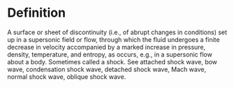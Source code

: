 # Definition

A surface or sheet of discontinuity (i.e., of abrupt changes in
conditions) set up in a supersonic field or flow, through which the
fluid undergoes a finite decrease in velocity accompanied by a marked
increase in pressure, density, temperature, and entropy, as occurs,
e.g., in a supersonic flow about a body. Sometimes called a shock. See
attached shock wave, bow wave, condensation shock wave, detached shock
wave, Mach wave, normal shock wave, oblique shock wave.
